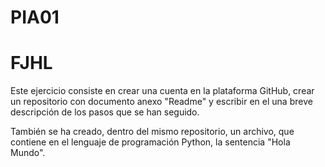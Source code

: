 # PIA01
# FJHL

Este ejercicio consiste en crear una cuenta en la plataforma GitHub, crear un repositorio con documento anexo "Readme" y escribir en el una breve descripción de los pasos que se han seguido. 

También se ha creado, dentro del mismo repositorio, un archivo, que contiene en el lenguaje de programación Python, la sentencia "Hola Mundo".
